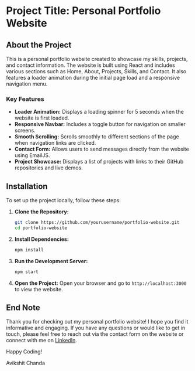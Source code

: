 # Project Title: Personal Portfolio Website

## About the Project
This is a personal portfolio website created to showcase my skills, projects, and contact information. The website is built using React and includes various sections such as Home, About, Projects, Skills, and Contact. It also features a loader animation during the initial page load and a responsive navigation menu.

### Key Features
- **Loader Animation:** Displays a loading spinner for 5 seconds when the website is first loaded.
- **Responsive Navbar:** Includes a toggle button for navigation on smaller screens.
- **Smooth Scrolling:** Scrolls smoothly to different sections of the page when navigation links are clicked.
- **Contact Form:** Allows users to send messages directly from the website using EmailJS.
- **Project Showcase:** Displays a list of projects with links to their GitHub repositories and live demos.

## Installation
To set up the project locally, follow these steps:

1. **Clone the Repository:**
    ```sh
    git clone https://github.com/yourusername/portfolio-website.git
    cd portfolio-website
    ```

2. **Install Dependencies:**
    ```sh
    npm install
    ```

3. **Run the Development Server:**
    ```sh
    npm start
    ```

4. **Open the Project:**
    Open your browser and go to `http://localhost:3000` to view the website.

## End Note
Thank you for checking out my personal portfolio website! I hope you find it informative and engaging. If you have any questions or would like to get in touch, please feel free to reach out via the contact form on the website or connect with me on [LinkedIn](http://www.linkedin.com/in/avikshitchanda).

Happy Coding!

Avikshit Chanda
